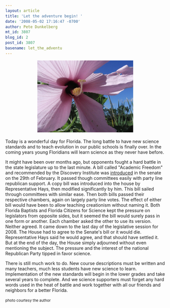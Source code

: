 ```yaml
---
layout: article
title: 'Let the adventure begin! '
date: '2008-05-02 17:16:47 -0700'
author: Pete Dunkelberg
mt_id: 3807
blog_id: 2
post_id: 3807
basename: let_the_adventu
---
```

<img src="/uploads/2008/Hibiscus_Sky.jpg" alt="Hibiscus_Sky.jpg" width="60%" style="text-align: center; display: block; margin: 0 auto 20px;" class="mt-image-center" />

Today is a wonderful day for Florida.  The long battle to have new science standards and to teach evolution in our public schools is finally over. In the coming years young Floridians will learn science as they never have before. 

It might have been over months ago, but opponents fought a hard battle in the state legislature up to the last minute. A bill called "Academic Freedom" and recommended by the Discovery Institute was [introduced](http://www.flsenate.gov/session/index.cfm?BI_Mode=ViewBillInfo&amp;Mode=Bills&amp;SubMenu=1&amp;Year=2008&amp;billnum=2692) in the senate on the 29th of February. It passed though committees easily with party line republican support. A copy bill was introduced into the house by Representative Hays, then modified significantly by him.  This bill sailed through committees with similar ease. Then both bills passed their respective chambers, again on largely party line votes.   The effect of either bill would have been to allow teaching creationism without naming it. Both Florida Baptists and Florida Citizens for Science kept the pressure on legislators from opposite sides, but it seemed the bill would surely pass in one form or another. Each chamber asked the other to use its version. Neither agreed.  It came down to the last day of the legislative session for 2008.  The House had to agree to the Senate's bill or it would die. Representative Hays said he would agree, and that should have settled it. But at the end of the day, the House simply adjourned without even mentioning the subject. The pressure and the interest of the national Republican Party tipped in favor science.  

There is still much work to do. New course descriptions must be written and many teachers, much less students have new science to learn.  Implementation of the new standards will begin in the lower grades and take several years to complete.  And we science supporters must forget any hard words used in the heat of battle and work together with all our friends and neighbors for a better Florida. 

<small>photo courtesy the author</small>
